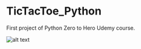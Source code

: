 # TicTacToe_Python

First project of Python Zero to Hero Udemy course.


![alt text](../pics/gameplay.jpg)
